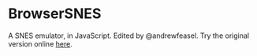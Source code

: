 # BrowserSNES
A SNES emulator, in JavaScript. Edited by @andrewfeasel.
Try the original version online [here](https://angelo-wf.github.io/SnesJs/).
